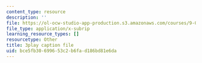 ```yaml
---
content_type: resource
description: ''
file: https://ol-ocw-studio-app-production.s3.amazonaws.com/courses/9-00sc-introduction-to-psychology-fall-2011/bce5fb30699653c2b6fad186bd81e6da_lBU64nfe8nM.vtt
file_type: application/x-subrip
learning_resource_types: []
resourcetype: Other
title: 3play caption file
uid: bce5fb30-6996-53c2-b6fa-d186bd81e6da
---
```

